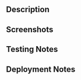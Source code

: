 ## Description
<!-- Add anything here which you think will help reviewers and/or testers figure out the purpose of your PR or how it should work. -->

## Screenshots
<!-- Adding screenshots of your PR helps demonstrate what changes you've made. -->

## Testing Notes
<!-- What does someone who's testing this need to know about your PR? How will they know it's working? What areas might be risky or require special attention? Can you point to documentation on how someone might go about testing this PR? -->

## Deployment Notes
